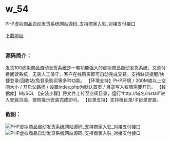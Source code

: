 # w_54
PHP虚拟商品自动发货系统网站源码_支持商家入驻_对接支付接口
<br/></br>
[下载地址](https://www.uuid2.com/54.html "下载地址")
<br/></br>
<h3>源码简介：</h3>
<p>发货100虚拟商品自动发货系统是一套功能强大的虚拟商品自动发货系统，文章付费阅读系统，无需人工值守，客户在线购买即可自动完成交易。支持缺货提醒/快捷登录/回收站/免登录购买等多种功能。
【环境支持】PHP环境 / 200M或以上空间大小 / 开启父路径 / 设置index.php为默认首页 / 目录写入权限需要开启。
【数据库】MySQL
【安装步骤】将文件上传至空间目录，运行“http://域名/install”进入安装页面，按照提示安装完成即可。
【目录支持】支持根目录/子目录安装。<p>
<h3>截图：</h3>
<img src="https://www.uuid2.com/wp-content/uploads/img/202105/11f2e32435.png" alt="PHP虚拟商品自动发货系统网站源码_支持商家入驻_对接支付接口"><img src="https://www.uuid2.com/wp-content/uploads/img/202105/32fd520385.png" alt="PHP虚拟商品自动发货系统网站源码_支持商家入驻_对接支付接口">
